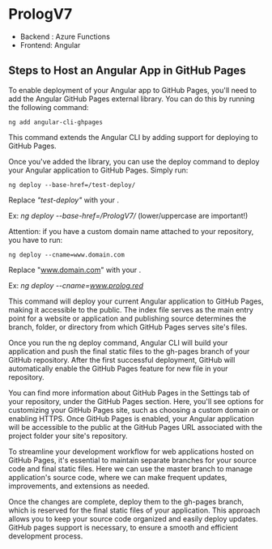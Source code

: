 # PrologV7

- Backend : Azure Functions
- Frontend: Angular

## Steps to Host an Angular App in GitHub Pages

To enable deployment of your Angular app to GitHub Pages, you'll need to add the Angular GitHub Pages external library. You can do this by running the following command:

```
ng add angular-cli-ghpages
```

This command extends the Angular CLI by adding support for deploying to GitHub Pages.

Once you've added the library, you can use the deploy command to deploy your Angular application to GitHub Pages. Simply run:

```
ng deploy --base-href=/test-deploy/
```

Replace _"test-deploy"_ with your <repositoryname>. 

Ex: _ng deploy --base-href=/PrologV7/_ (lower/uppercase are important!)

Attention: if you have a custom domain name attached to your repository, you have to run:

```
ng deploy --cname=www.domain.com
```

Replace "www.domain.com" with your <domain name>. 

Ex: _ng deploy --cname=www.prolog.red_

This command will deploy your current Angular application to GitHub Pages, making it accessible to the public. The index file serves as the main entry point for a website or application and publishing source determines the branch, folder, or directory from which GitHub Pages serves site's files.

Once you run the ng deploy command, Angular CLI will build your application and push the final static files to the gh-pages branch of your GitHub repository. After the first successful deployment, GitHub will automatically enable the GitHub Pages feature for new file in your repository.

You can find more information about GitHub Pages in the Settings tab of your repository, under the GitHub Pages section. Here, you'll see options for customizing your GitHub Pages site, such as choosing a custom domain or enabling HTTPS. Once GitHub Pages is enabled, your Angular application will be accessible to the public at the GitHub Pages URL associated with the project folder your site's repository.

To streamline your development workflow for web applications hosted on GitHub Pages, it's essential to maintain separate branches for your source code and final static files. Here we can use the master branch to manage application's source code, where we can make frequent updates, improvements, and extensions as needed.

Once the changes are complete, deploy them to the gh-pages branch, which is reserved for the final static files of your application. This approach allows you to keep your source code organized and easily deploy updates. GitHub pages support is necessary, to ensure a smooth and efficient development process.